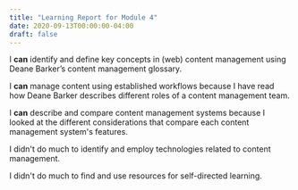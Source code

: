 ```yaml
---
title: "Learning Report for Module 4"
date: 2020-09-13T00:00:00-04:00
draft: false
---
```



I **can** identify and define key concepts in (web) content management using Deane Barker’s content management glossary.

I **can** manage content using established workflows because I have read how Deane Barker describes different roles of a content management team.

I **can** describe and compare content management systems because I looked at the different considerations that compare each content management system's features.

I didn't do much to identify and employ technologies related to content management.

I didn't do much to find and use resources for self-directed learning.

